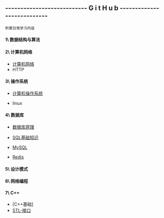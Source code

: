 ## --------------------------- G i t H u b ---------------------------

`积累日常学习内容`



#### 1\ 数据结构与算法



#### 2\ 计算机网络

- [计算机网络](https://github.com/song787/New-repository/blob/master/computer_network.md)
- HTTP

#### 3\ 操作系统

- [计算机操作系统](https://github.com/song787/New-repository/blob/master/OS.md)

- linux

#### 4\ 数据库

  - [数据库原理](https://github.com/song787/New-repository/blob/master/Datebase.md)

  - [SQL基础知识](https://github.com/song787/New-repository/blob/master/SQL.md)

  - [MySQL](https://github.com/song787/New-repository/blob/master/MySQL.md)

  - [Redis]()

#### 5\ 设计模式



#### 6\ 网络编程



#### 7\ C++

- [C++基础]
- [STL-接口](https://github.com/song787/New-repository/blob/master/STL-API.md)



